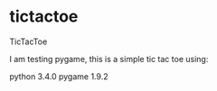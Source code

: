 tictactoe
=========

TicTacToe

I am testing pygame, this is a simple tic tac toe using:

python 3.4.0
pygame 1.9.2

